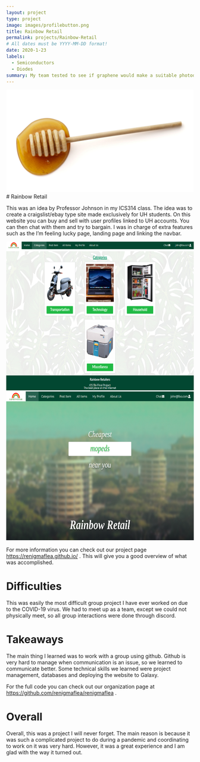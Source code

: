 ```yaml
---
layout: project
type: project
image: images/profilebutton.png
title: Rainbow Retail
permalink: projects/Rainbow-Retail
# All dates must be YYYY-MM-DD format!
date: 2020-1-23
labels:
  - Semiconductors
  - Diodes
summary: My team tested to see if graphene would make a suitable photodetector.
---
```

<div class="ui small rounded images">
  <img class="ui image" src="../images/honey.jpg">
</div>
# Rainbow Retail

This was an idea by Professor Johnson in my ICS314 class. The idea was to create a craigslist/ebay type site made exclusively for UH students. On this website you can buy and sell with user profiles linked to UH accounts. You can then chat with them and try to bargain. I was in charge of extra features such as the I’m feeling lucky page, landing page and linking the navbar. 



<img class="ui image" src="../images/categories.png" width="600" height="400">

<img class="ui image" src="../images/LandingPage1.png" width="600" height="400">

For more information you can check out our project page https://renigmaflea.github.io/ . This will give you a good overview of what was accomplished.

# Difficulties

This was easily the most difficult group project I have ever worked on due to the COVID-19 virus. We had to meet up as a team, except we could not physically meet, so all group interactions were done through discord.


# Takeaways

The main thing I learned was to work with a group using github. Github is very hard to manage when communication is an issue, so we learned to communicate better. Some technical skills we learned were project management, databases and deploying the website to Galaxy. 

For the full code you can check out our organization page at https://github.com/renigmaflea/renigmaflea .

# Overall

Overall, this was a project I will never forget. The main reason is because it was such a complicated project to do during a pandemic and coordinating to work on it was very hard. However, it was a great experience and I am glad with the way it turned out.
